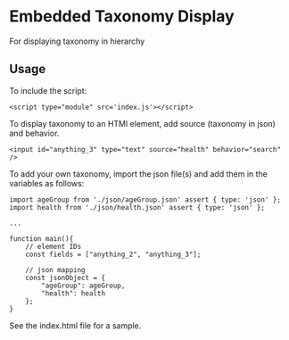 # Embedded Taxonomy Display

For displaying taxonomy in hierarchy

## Usage
To include the script:
```
<script type="module" src='index.js'></script>
```

To display taxonomy to an HTMl element, add source (taxonomy in json) and behavior.

```
<input id="anything_3" type="text" source="health" behavior="search" />
```

To add your own taxonomy, import the json file(s) and add them in the variables as follows:

```
import ageGroup from './json/ageGroup.json' assert { type: 'json' };
import health from './json/health.json' assert { type: 'json' };

...

function main(){
    // element IDs
    const fields = ["anything_2", "anything_3"]; 

    // json mapping
    const jsonObject = {
        "ageGroup": ageGroup,
        "health": health
    };
}
```

See the index.html file for a sample.